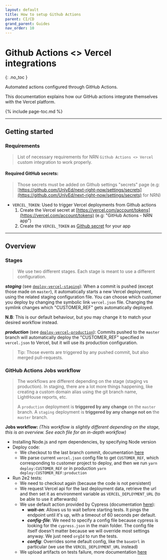```yaml
---
layout: default
title: How to setup Github Actions
parent: CI/CD
grand_parent: Guides
nav_order: 10
---
```


# Github Actions <> Vercel integrations
{: .no_toc }

<div class="code-example" markdown="1">
Automated actions configured through GitHub Actions.

This documentation explains how our GitHub actions integrate themselves with the Vercel platform.
</div>

{% include page-toc.md %}

---

## Getting started

### Requirements

> List of necessary requirements for NRN `Github Actions <> Vercel` custom integration to work properly.

#### Required GitHub secrets:

> Those secrets must be added on Github settings "secrets" page (e.g: [https://github.com/UnlyEd/next-right-now/settings/secrets](https://github.com/UnlyEd/next-right-now/settings/secrets) for NRN)

- `VERCEL_TOKEN`: Used to trigger Vercel deployments from Github actions
    1. Create the Vercel secret at [https://vercel.com/account/tokens](https://vercel.com/account/tokens) (e.g: "GitHub Actions - NRN app")
    1. Create the `VERCEL_TOKEN` as [Github secret](https://github.com/UnlyEd/next-right-now/settings/secrets) for your app

---

## Overview
### Stages

> We use two different stages. Each stage is meant to use a different configuration.

_**staging**_ (see [`deploy-vercel-staging`](./deploy-vercel-staging.yml)):
When a commit is pushed (except those made on `master`), it automatically starts a new Vercel deployment, using the related staging configuration file.
You can choose which customer you deploy by changing the symbolic link `vercel.json` file.
Changing the symlink changes which "CUSTOMER_REF" gets automatically deployed.

**N.B**: This is our default behaviour, but you may change it to match your desired workflow instead.

_**production**_ (see [`deploy-vercel-production`](./deploy-vercel-production.yml)):
Commits pushed to the `master` branch will automatically deploy the "CUSTOMER_REF" specified in `vercel.json` to Vercel, but it will use its production configuration.

> Tip: Those events are triggered by any pushed commit, but also merged pull-requests.

### GitHub Actions Jobs workflow

> The workflows are different depending on the stage (staging vs production).
> In staging, there are a lot more things happening, like creating a custom domain alias using the git branch name, LightHouse reports, etc.
>
> A `production` deployment is **triggered by any change** on the `master` branch.
> A `staging` deployment is **triggered by any change not on** the `master` branch.

**Jobs workflow:** _(This workflow is slightly different depending on the stage, this is an overview. See each file for an in-depth workflow)_
* Installing Node.js and npm dependencies, by specifying Node version
* Deploy code:
    * We checkout to the last branch commit, documentation [here](https://github.com/cypress-io/github-action)
    * We parse current `vercel.json` config file to get `CUSTOMER_REF`, which corresponding to customer project to deploy, and then we run `yarn deploy:CUSTOMER_REF` or in production `yarn deploy:CUSTOMER_REF:production`
* Run 2e2 tests:
    * We need to checkout again (because the code is not persistent)
    * We request Vercel api for the last deployment data, retrieve the url and then set it as environment variable as `VERCEL_DEPLOYMENT_URL` (to be able to use it afterwards)
    * We use default action provided by Cypress (documentation [here](https://github.com/cypress-io/github-action)):
        * _**wait-on**_: Allows us to wait before starting tests. It pings the endpoint until it's up, with a timeout of 60 seconds per default.
        * _**config-file**_: We need to specify a config file because cypress is looking for the `cypress.json` in the main folder.
            The config file itself doesn't matter because we will override most settings anyway. We just need `orgId` to run the tests.
        * _**config**_: Overrides some default config, like the `baseUrl` in particular (we use the `VERCEL_DEPLOYMENT_URL` instead)
    * We upload artifacts on tests failure, more documentation [here](https://help.github.com/en/actions/automating-your-workflow-with-github-actions/persisting-workflow-data-using-artifacts)
